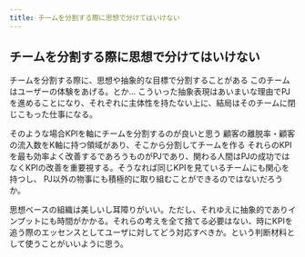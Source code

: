```yaml
---
title: チームを分割する際に思想で分けてはいけない
---
```


## チームを分割する際に思想で分けてはいけない

チームを分割する際に、思想や抽象的な目標で分割することがある
このチームはユーザーの体験をあげる。とか...
こういった抽象表現はあいまいな理由でPJを進めることになり、それぞれに主体性を持たない上に、結局はそのチームに閉じこもった仕事になる。

そのような場合KPIを軸にチームを分割するのが良いと思う
顧客の離脱率・顧客の流入数をK軸に持つ領域があり、そこから分割してチームを作る
それらのKPIを最も効率よく改善するであろうものがPJであり、関わる人間はPJの成功ではなくKPIの改善を重要視する。そうなれば同じKPIを見ているチームにも関心を持つし、
PJ以外の物事にも積極的に取り組むことができるのではないだろうか。

思想ベースの組織は美しいし耳障りがいい。ただし、それゆえに抽象的でありインプットにも時間がかかる。それらの考えを全て捨てる必要はない、時にKPIを追う際のエッセンスとしてユーザに対してどう対応すべきか。という判断材料として使うことがいいように思う。

